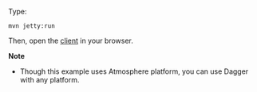 Type:

```
mvn jetty:run
```

Then, open the [client](http://jsbin.com/bigiwi/1/watch?js,console) in your browser.

**Note**

* Though this example uses Atmosphere platform, you can use Dagger with any platform.